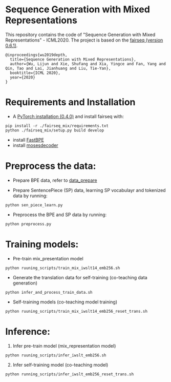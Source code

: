 # Sequence Generation with Mixed Representations
This repository contains the code of "Sequence Generation with Mixed Representations" - ICML2020. 
The project is based on the [fairseq (version 0.6.1)](https://github.com/pytorch/fairseq/tree/v0.6.1).

```
@inproceedings{wu2019depth,
  title={Sequence Generation with Mixed Representations},
  author={Wu, Lijun and Xie, Shufang and Xia, Yingce and Fan, Yang and Qin, Tao and Lai, Jianhuang and Liu, Tie-Yan},
  booktitle={ICML 2020},
  year={2020}
}
```

# Requirements and Installation
* A [PyTorch installation (0.4.0)](http://pytorch.org/)
and install fairseq with:
```
pip install -r ./fairseq_mix/requirements.txt
python ./fairseq_mix/setup.py build develop
```
* install [FastBPE](https://github.com/glample/fastBPE)
* install [mosesdecoder](https://github.com/moses-smt/mosesdecoder)


# Preprocess the data:
* Prepare BPE data, refer to [data_prepare](https://github.com/apeterswu/fairseq_mix/tree/master/examples/translation)

* Prepare SentencePiece (SP) data, learning SP vocabulayr and tokenized data by running:

``` 
python sen_piece_learn.py
```

* Preprocess the BPE and SP data by running:

``` 
python preprocess.py 
```


# Training models:
* Pre-train mix_presentation model

``` 
python ruuning_scripts/train_mix_iwslt14_emb256.sh 
```

* Generate the translation data for self-training (co-teaching data generation)

``` 
python infer_and_process_train_data.sh 
```

* Self-training models (co-teaching model training)
``` 
python ruuning_scripts/train_mix_iwslt14_emb256_reset_trans.sh 
```


# Inference:
1. Infer pre-train model (mix_representation model)

``` 
python ruuning_scripts/infer_iwslt_emb256.sh 
```

2. Infer self-training model (co-teaching model)

```
python running_scripts/infer_iwslt_emb256_reset_trans.sh 
```







